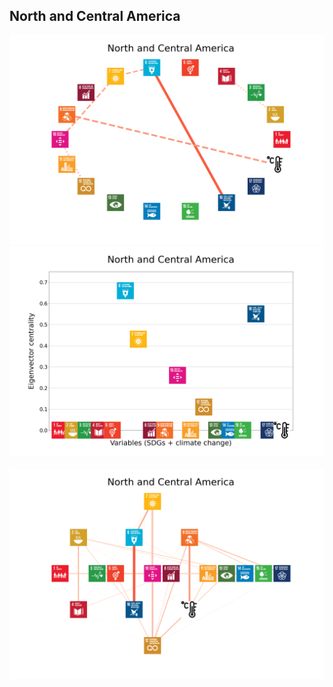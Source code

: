 ## North and Central America

<img src="../North and Central America/North and Central America_circular_network_logos.png">
<img src="../North and Central America/North and Central America_eigenvector_centrality.png">
<br>
<br>
<img src="../North and Central America/North and Central America_multipartite_network_logos_cluster.png">
